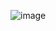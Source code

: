 ![image](https://github.com/shabnajL/Hobby_Projects/assets/29945185/4994abe9-e3e5-4a31-adbb-94b88df05103)
